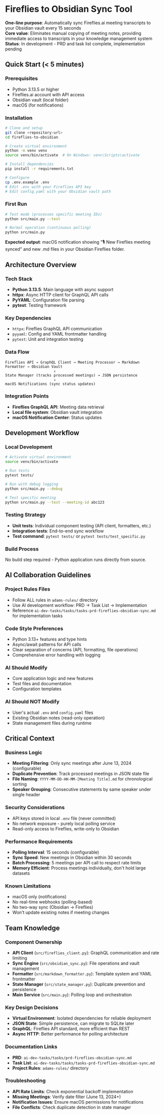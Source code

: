 # Fireflies to Obsidian Sync Tool

**One-line purpose**: Automatically sync Fireflies.ai meeting transcripts to your Obsidian vault every 15 seconds  
**Core value**: Eliminates manual copying of meeting notes, providing immediate access to transcripts in your knowledge management system  
**Status**: In development - PRD and task list complete, implementation pending

## Quick Start (< 5 minutes)

### Prerequisites
- Python 3.13.5 or higher
- Fireflies.ai account with API access
- Obsidian vault (local folder)
- macOS (for notifications)

### Installation
```bash
# Clone and setup
git clone <repository-url>
cd fireflies-to-obsidian

# Create virtual environment
python -m venv venv
source venv/bin/activate  # On Windows: venv\Scripts\activate

# Install dependencies
pip install -r requirements.txt

# Configure
cp .env.example .env
# Edit .env with your Fireflies API key
# Edit config.yaml with your Obsidian vault path
```

### First Run
```bash
# Test mode (processes specific meeting IDs)
python src/main.py --test

# Normal operation (continuous polling)
python src/main.py
```

**Expected output**: macOS notification showing "🎙️ New Fireflies meeting synced" and new .md files in your Obsidian Fireflies folder.

## Architecture Overview

### Tech Stack
- **Python 3.13.5**: Main language with async support
- **httpx**: Async HTTP client for GraphQL API calls
- **PyYAML**: Configuration file parsing
- **pytest**: Testing framework

### Key Dependencies
- `httpx`: Fireflies GraphQL API communication
- `pyyaml`: Config and YAML frontmatter handling
- `pytest`: Unit and integration testing

### Data Flow
```
Fireflies API → GraphQL Client → Meeting Processor → Markdown Formatter → Obsidian Vault
                      ↓
State Manager (tracks processed meetings) → JSON persistence
                      ↓
macOS Notifications (sync status updates)
```

### Integration Points
- **Fireflies GraphQL API**: Meeting data retrieval
- **Local file system**: Obsidian vault integration
- **macOS Notification Center**: Status updates

## Development Workflow

### Local Development
```bash
# Activate virtual environment
source venv/bin/activate

# Run tests
pytest tests/

# Run with debug logging
python src/main.py --debug

# Test specific meeting
python src/main.py --test --meeting-id abc123
```

### Testing Strategy
- **Unit tests**: Individual component testing (API client, formatters, etc.)
- **Integration tests**: End-to-end sync workflow
- **Test command**: `pytest tests/` or `pytest tests/test_specific.py`

### Build Process
No build step required - Python application runs directly from source.

## AI Collaboration Guidelines

### Project Rules Files
- Follow ALL rules in `adams-rules/` directory
- Use AI development workflow: PRD → Task List → Implementation
- Reference `ai-dev-tasks/tasks/tasks-prd-fireflies-obsidian-sync.md` for implementation tasks

### Code Style Preferences
- Python 3.13+ features and type hints
- Async/await patterns for API calls
- Clear separation of concerns (API, formatting, file operations)
- Comprehensive error handling with logging

### AI Should Modify
- Core application logic and new features
- Test files and documentation
- Configuration templates

### AI Should NOT Modify
- User's actual `.env` and `config.yaml` files
- Existing Obsidian notes (read-only operation)
- State management files during runtime

## Critical Context

### Business Logic
- **Meeting Filtering**: Only sync meetings after June 13, 2024 (configurable)
- **Duplicate Prevention**: Track processed meetings in JSON state file
- **File Naming**: `YYYY-MM-DD-HH-MM-[Meeting Title].md` for chronological sorting
- **Speaker Grouping**: Consecutive statements by same speaker under single header

### Security Considerations
- API keys stored in local `.env` file (never committed)
- No network exposure - purely local polling service
- Read-only access to Fireflies, write-only to Obsidian

### Performance Requirements
- **Polling Interval**: 15 seconds (configurable)
- **Sync Speed**: New meetings in Obsidian within 30 seconds
- **Batch Processing**: 5 meetings per API call to respect rate limits
- **Memory Efficient**: Process meetings individually, don't hold large datasets

### Known Limitations
- macOS only (notifications)
- No real-time webhooks (polling-based)
- No two-way sync (Obsidian → Fireflies)
- Won't update existing notes if meeting changes

## Team Knowledge

### Component Ownership
- **API Client** (`src/fireflies_client.py`): GraphQL communication and rate limiting
- **Sync Engine** (`src/obsidian_sync.py`): File operations and vault management  
- **Formatter** (`src/markdown_formatter.py`): Template system and YAML frontmatter
- **State Manager** (`src/state_manager.py`): Duplicate prevention and persistence
- **Main Service** (`src/main.py`): Polling loop and orchestration

### Key Design Decisions
- **Virtual Environment**: Isolated dependencies for reliable deployment
- **JSON State**: Simple persistence, can migrate to SQLite later
- **GraphQL**: Fireflies API standard, more efficient than REST
- **Async HTTP**: Better performance for polling architecture

### Documentation Links
- **PRD**: `ai-dev-tasks/tasks/prd-fireflies-obsidian-sync.md`
- **Task List**: `ai-dev-tasks/tasks/tasks-prd-fireflies-obsidian-sync.md`
- **Project Rules**: `adams-rules/` directory

### Troubleshooting
- **API Rate Limits**: Check exponential backoff implementation
- **Missing Meetings**: Verify date filter (June 13, 2024+)
- **Notification Issues**: Ensure macOS permissions for notifications
- **File Conflicts**: Check duplicate detection in state manager